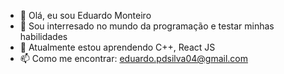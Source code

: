 - 👋 Olá, eu sou Eduardo Monteiro
- 👀 Sou interresado no mundo da programação e testar minhas habilidades 
- 🌱 Atualmente estou aprendendo C++, React JS
- 📫 Como me encontrar: eduardo.pdsilva04@gmail.com
